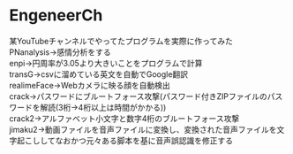 # EngeneerCh
某YouTubeチャンネルでやってたプログラムを実際に作ってみた<br>
PNanalysis→感情分析をする<br>
enpi→円周率が3.05より大きいことをプログラムで計算<br>
transG→csvに溜めている英文を自動でGoogle翻訳<br>
realimeFace→Webカメラに映る顔を自動検出<br>
crack→パスワードにブルートフォース攻撃(パスワード付きZIPファイルのパスワードを解読(3桁→4桁以上は時間がかかる))<br>
crack2→アルファベット小文字と数字4桁のブルートフォース攻撃<br>
jimaku2→動画ファイルを音声ファイルに変換し、変換された音声ファイルを文字起こししてなおかつ元々ある脚本を基に音声誤認識を修正する
